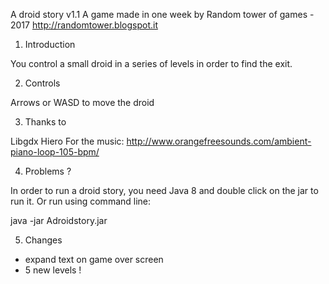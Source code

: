 A droid story
v1.1
A game made in one week by Random tower of games - 2017
http://randomtower.blogspot.it


1. Introduction

You control a small droid in a series of levels in order to find the exit.


2. Controls

Arrows or WASD to move the droid


3. Thanks to

Libgdx
Hiero
For the music: 	http://www.orangefreesounds.com/ambient-piano-loop-105-bpm/


4. Problems ?

In order to run a droid story, you need Java 8 and double click on the jar to run it.
Or run using command line:

java -jar Adroidstory.jar


5. Changes

- expand text on game over screen
- 5 new levels !